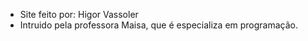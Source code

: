 - Site feito por: Higor Vassoler
- Intruido pela professora Maisa, que é especializa em programação.
